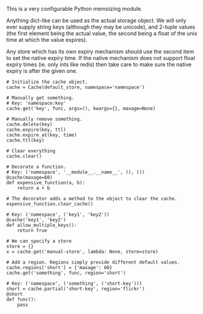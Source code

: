 

This is a very configurable Python memoizing module.

Anything dict-like can be used as the actual storage object. We will only ever
supply string keys (although they may be unicode), and 2-tuple values (the
first element being the actual value, the second being a float of the unix
time at which the value expires).

Any store which has its own expiry mechanism should use the second item to set
the native expiry time. If the native mechanism does not support float expiry
times (ie. only ints like redis) then take care to make sure the native expiry
is after the given one.


	# Initialize the cache object.
	cache = Cache(default_store, namespace='namespace')

	# Manually get something.
	# Key: 'namespace:key'
	cache.get('key', func, args=(), kwargs={}, maxage=None)

	# Manually remove something.
	cache.delete(key)
	cache.expire(key, ttl)
	cache.expire_at(key, time)
	cache.ttl(key)

	# Clear everything
	cache.clear()

	# Decorate a function.
	# Key: ('namespace', '__module__.__name__', (), ())
	@cache(maxage=60)
	def expensive_function(a, b):
	    return a + b

	# The decorator adds a method to the object to clear the cache.
	expensive_function.clear_cache()

	# Key: ('namespace', ('key1', 'key2'))
	@cache('key1', 'key2')
	def allow_multiple_keys():
	    return True

	# We can specify a store
	store = {}
	x = cache.get('manual-store', lambda: None, store=store)

	# Add a region. Regions simply provide different default values.
	cache.regions['short'] = {'maxage': 60}
	cache.get('something', func, region='short')

	# Key: ('namespace', ('something', ('short-key')))
	short = cache.partial('short-key', region='flickr')
	@short
	def func():
	    pass